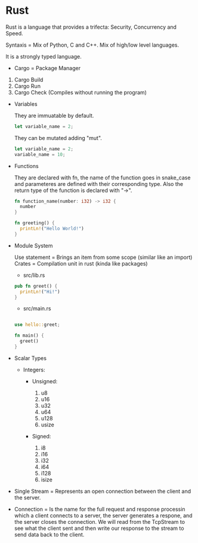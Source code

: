 # Rust

Rust is a language that provides a trifecta: Security, Concurrency and Speed.

Syntaxis = Mix of Python, C and C++. Mix of high/low level languages.

It is a strongly typed language.

- Cargo = Package Manager

1. Cargo Build
2. Cargo Run
3. Cargo Check (Compiles without running the program)

- Variables

  They are immuatable by default.
  
  ```rust
  let variable_name = 2;  
  ```
  
  They can be mutated adding "mut".
  
    ```rust
  let variable_name = 2;
  variable_name = 10;
  ```
  
 - Functions
 
    They are declared with fn, the name of the function goes in snake_case and parameteres are defined with their corresponding type.
    Also the return type of the function is declared with "->".
    
    ```rust
    fn function_name(number: i32) -> i32 {
      number
    }

    fn greeting() {
      printLn!("Hello World!")
    }
    ```
  
  - Module System


    Use statement = Brings an item from some scope (similar like an import)
    Crates = Compilation unit in rust (kinda like packages)
  
  
    - src/lib.rs
    
    ```rust
    pub fn greet() {
      printLn!("Hi!")
    }
    ```
    
    - src/main.rs
    
    ```rust
    
    use hello::greet;
    
    fn main() {
      greet()
    }
    ```
    
 - Scalar Types

    - Integers:

      - Unsigned:

          1. u8
          2. u16
          3. u32
          4. u64
          5. u128
          6. usize

      - Signed:

        1. i8
        2. i16
        3. i32
        4. i64
        5. i128
        6. isize
   
   
- Single Stream = Represents an open connection between the client and the server.
- Connection = Is the name for the full request and response processin which a client connects to a server, the server generates a respone, and the server closes the connection.
We will read from the TcpStream to see what the client sent and then write our response to the stream to send data back to the client.
